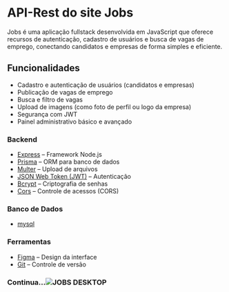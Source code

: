 # API-Rest do site Jobs

Jobs é uma aplicação fullstack desenvolvida em JavaScript que oferece recursos de autenticação, cadastro de usuários e busca de vagas de emprego, conectando candidatos e empresas de forma simples e eficiente.

## Funcionalidades

- Cadastro e autenticação de usuários (candidatos e empresas)
- Publicação de vagas de emprego
- Busca e filtro de vagas
- Upload de imagens (como foto de perfil ou logo da empresa)
- Segurança com JWT
- Painel administrativo básico e avançado

### **Backend**
- [Express](https://expressjs.com/) – Framework Node.js
- [Prisma](https://www.prisma.io/) – ORM para banco de dados
- [Multer](https://github.com/expressjs/multer) – Upload de arquivos
- [JSON Web Token (JWT)](https://jwt.io/) – Autenticação
- [Bcrypt](https://github.com/kelektiv/node.bcrypt.js/) – Criptografia de senhas
- [Cors](https://github.com/expressjs/cors) – Controle de acessos (CORS)

### **Banco de Dados**
- [mysql](https://www.mysql.com/)

### **Ferramentas**
- [Figma](https://www.figma.com/design/o0NF1UaJRxLkJYn85h1ehR/jobs?node-id=0-1&p=f&t=qd7vS5fiqXmED4fV-0) – Design da interface
- [Git](https://git-scm.com/) – Controle de versão


### Continua...![JOBS DESKTOP](https://github.com/user-attachments/assets/5c801cf7-1d1c-41cb-8350-b4fbe96ce261)

